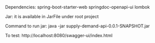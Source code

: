Dependencies:  spring-boot-starter-web
               springdoc-openapi-ui
               lombok

Jar: it is available in JarFile under root project

Command to run jar:  java -jar supply-demand-api-0.0.1-SNAPSHOT.jar

To test: http://localhost:8080/swagger-ui/index.html
